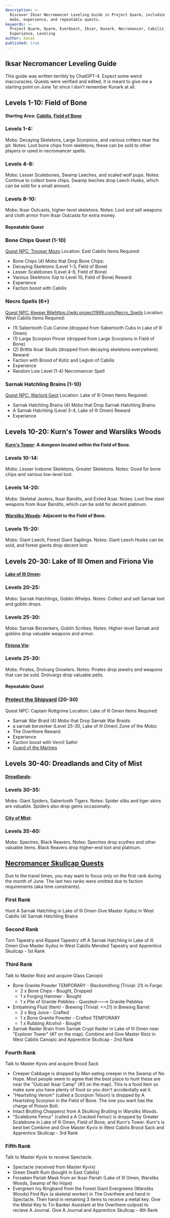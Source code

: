 ```yaml
---
description: >-
  Discover Iksar Necromancer Leveling Guide in Project Quarm, including tips on
  mobs, experience, and repeatable quests.
keywords: >-
  Project Quarm, Quarm, EverQuest, Iksar, Kunark, Necromancer, Cabilis, Quests,
  Experience, Leveling
author: Xanax
published: true
---
```


## Iksar Necromancer Leveling Guide

This guide was written terribly by ChatGPT-4. Expect some weird inaccuracies. Quests were verified and edited. It is meant to give me a starting point on June 1st since I don't remember Kunark at all. 

## Levels 1-10: Field of Bone
#### Starting Area: [Cabilis](https://wiki.project1999.com/Cabilis_Starting_Guide), [Field of Bone](https://wiki.project1999.com/Field_of_Bone)

### Levels 1-4:

Mobs: Decaying Skeletons, Large Scorpions, and various critters near the pit.
Notes: Loot bone chips from skeletons; these can be sold to other players or used in necromancer spells.
### Levels 4-8:

Mobs: Lesser Scalebones, Swamp Leeches, and scaled wolf pups.
Notes: Continue to collect bone chips. Swamp leeches drop Leech Husks, which can be sold for a small amount.
### Levels 8-10:

Mobs: Iksar Outcasts, higher-level skeletons.
Notes: Loot and sell weapons and cloth armor from Iksar Outcasts for extra money.

#### Repeatable Quest
### Bone Chips Quest (1-10)
[Quest NPC: Trooper Mozo](https://wiki.project1999.com/Bone_Chips_(Cabilis))
Location: East Cabilis
Items Required:
- Bone Chips (4)
Mobs that Drop Bone Chips:
- Decaying Skeletons (Level 1-3, Field of Bone)
- Lesser Scalebones (Level 4-6, Field of Bone)
- Various Skeletons (Up to Level 10, Field of Bone)
Reward:
- Experience
- Faction boost with Cabilis

### Necro Spells (6+)
[Quest NPC: Keeper Bile]()https://wiki.project1999.com/Necro_Spells
Location: West Cabilis
Items Required:
- (1) Sabertooth Cub Canine (dropped from Sabertooth Cubs in Lake of Ill Omen)
- (1) Large Scorpion Pincer (dropped from Large Scorpions in Field of Bone)
- (2) Brittle Iksar Skulls (dropped from decaying skeletons everywhere).
Reward:
- Faction with Brood of Kotiz and Legion of Cabilis
- Experience
- Random Low Level (1-4) Necromancer Spell

### Sarnak Hatchling Brains (1-10)
[Quest NPC: Warlord Geot](https://wiki.project1999.com/Sarnak_Hatchling_Brains)
Location: Lake of Ill Omen
Items Required:
- Sarnak Hatchling Brains (4)
Mobs that Drop Sarnak Hatchling Brains:
- A Sarnak Hatchling (Level 3-4, Lake of Ill Omen)
Reward
- Experience

## Levels 10-20: Kurn's Tower and Warsliks Woods
#### [Kurn's Tower](https://wiki.project1999.com/Kurn%27s_Tower): A dungeon located within the Field of Bone.

### Levels 10-14:

Mobs: Lesser Icebone Skeletons, Greater Skeletons.
Notes: Good for bone chips and various low-level loot.
### Levels 14-20:

Mobs: Skeletal Jesters, Iksar Bandits, and Exiled Iksar.
Notes: Loot fine steel weapons from Iksar Bandits, which can be sold for decent platinum.
#### [Warsliks Woods](https://wiki.project1999.com/Warsliks_Wood): Adjacent to the Field of Bone.

### Levels 15-20:
Mobs: Giant Leech, Forest Giant Saplings.
Notes: Giant Leech Husks can be sold, and forest giants drop decent loot.
## Levels 20-30: Lake of Ill Omen and Firiona Vie
#### [Lake of Ill Omen](https://wiki.project1999.com/Lake_of_Ill_Omen):

### Levels 20-25:

Mobs: Sarnak Hatchlings, Goblin Whelps.
Notes: Collect and sell Sarnak loot and goblin drops.
### Levels 25-30:

Mobs: Sarnak Berzerkers, Goblin Scribes.
Notes: Higher-level Sarnak and goblins drop valuable weapons and armor.
#### [Firiona Vie](https://wiki.project1999.com/Firiona_Vie):

### Levels 25-30:
Mobs: Pirates, Drolvarg Growlers.
Notes: Pirates drop jewelry and weapons that can be sold. Drolvargs drop valuable pelts.

#### Repeatable Quest
### [Protect the Shipyard](https://wiki.project1999.com/Protect_the_Shipyard) (20-30)
Quest NPC: Captain Rottgrime
Location: Lake of Ill Omen
Items Required:
- Sarnak War Braid (4)
Mobs that Drop Sarnak War Braids:
- a sarnak berzerker (Level 25-30, Lake of Ill Omen)
Zone of the Mobs:
- The Overthere
Reward:
- Experience
- Faction boost with Venril Sathir
- [Guard of the Marines](https://wiki.project1999.com/Guard_of_the_Marines)

## Levels 30-40: Dreadlands and City of Mist
#### [Dreadlands](https://wiki.project1999.com/Dreadlands):

### Levels 30-35:
Mobs: Giant Spiders, Sabertooth Tigers.
Notes: Spider silks and tiger skins are valuable. Spiders also drop gems occasionally.
#### [City of Mist](https://wiki.project1999.com/City_of_mist):

### Levels 35-40:
Mobs: Spectres, Black Reavers.
Notes: Spectres drop scythes and other valuable items. Black Reavers drop higher-end loot and platinum.

## [Necromancer Skullcap Quests](https://wiki.project1999.com/Necromancer_Skullcap_Quests)
Due to the travel times, you may want to focus only on the first rank during the month of June. The last two ranks were omitted due to faction requirements (aka time constraints).

### First Rank
Hunt A Sarnak Hatchling in Lake of Ill Omen
Give Master Xydoz in West Cabilis (4) Sarnak Hatchling Brains

### Second Rank
Torn Tapestry and Ripped Tapestry off A Sarnak Hatchling in Lake of Ill Omen
Give Master Xydoz in West Cabilis Mended Tapestry and Apprentice Skullcap - 1st Rank

### Third Rank
Talk to Master Rixiz and acquire Glass Canopic
- Bone Granite Powder TEMPORARY - Blacksmithing (Trivial: 21) in Forge:
	- 2 x Bone Chips - Bought, Dropped
	- 1 x Forging Hammer - Bought
	- 1 x Pile of Granite Pebbles - Quested---> Granite Pebbles
- Embalming Fluid (Item) - Brewing (Trivial: <=21) in Brewing Barrel:
	- 2 x Bog Juice - Crafted
	- 1 x Bone Granite Powder - Crafted TEMPORARY
	- 1 x Rubbing Alcohol - Bought
- Sarnak Raider Brain from Sarnak Crypt Raider in Lake of Ill Omen near "Explorer Tower" (#7 on the map).
Combine and Give Master Rixiz in West Cabilis Canopic and Apprentice Skullcap - 2nd Rank

### Fourth Rank
Talk to Master Kyvix and acquire Brood Sack
- Creeper Cabbage is dropped by Man eating creeper in the Swamp of No Hope. Most people seem to agree that the best place to hunt these are near the "Outcast Iksar Camp" (#3 on the map). This is a food item so make sure you have plenty of food so you don't accidentally eat it.
- "Heartsting Venom" (called a Scorpion Telson) is dropped by A Heartsting Scorpion in the Field of Bone. The one you want has the charge of Poison Bolt.
- Intact Brutling Choppers) from A Skulking Brutling in Warsliks Woods.
- "Scalebone Femur" (called a A Cracked Femur) is dropped by Greater Scalebone in Lake of Ill Omen, Field of Bone, and Kurn's Tower. Kurn's is best bet
Combine and Give Master Kyvix in West Cabilis Brood Sack and Apprentice Skullcap - 3rd Rank

### Fifth Rank
Talk to Master Kyvix to receive Spectacle.
- Spectacle (received from Master Kyvix)
- Green Death Rum (bought in East Cabilis)
- Forsaken Pariah Mask from an Iksar Pariah (Lake of Ill Omen, Warsliks Woods, Swamp of No Hope)
- Evergreen Ivy Ringband from the Forest Giant Evergreens (Warsliks Woods)
Find Ryx (a skeletal worker) in The Overthere and hand in Spectacle. Then hand in remaining 3 items to receive a metal key. Give the Metal Key to Tin Banker Assistant at the Overthere outpost to recieve A Journal. Give A Journal and Apprentice Skullcap - 4th Rank

